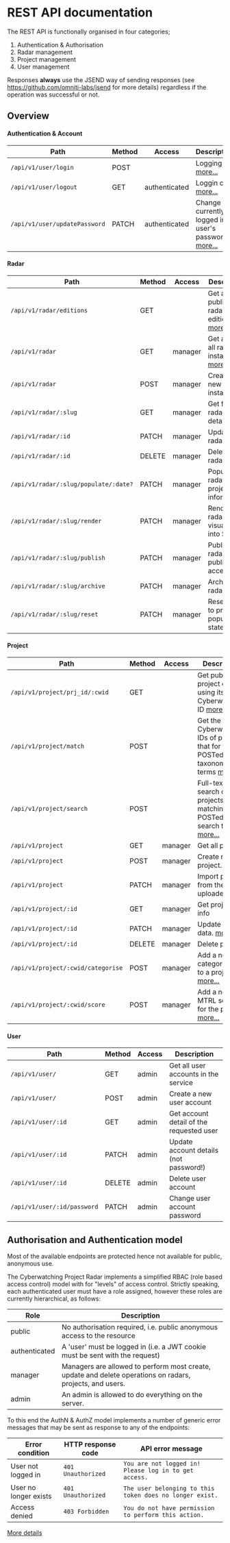 # REST API documentation

The REST API is functionally organised in four categories;

1. Authentication & Authorisation
1. Radar management
1. Project management
1. User management

Responses **always** use the JSEND way of sending responses (see https://github.com/omniti-labs/jsend for more details) regardless if the operation was successful or not.

## Overview

#### Authentication & Account

Path                          | Method | Access        | Description
------------------------------|--------|---------------|----------------------------------------
`/api/v1/user/login`          | POST   |               | Logging in. [more...](auth/auth_login.md)
`/api/v1/user/logout`         | GET    | authenticated | Loggin out. [more...](auth/auth_logout.md)
`/api/v1/user/updatePassword` | PATCH  | authenticated | Change the currently logged in user's password. [more...](auth/auth_password.md)

#### Radar 

Path                                  | Method | Access    | Description
--------------------------------------|--------|-----------|----------------------------------------
`/api/v1/radar/editions`              | GET    |           | Get a list of published radar editions [more...](radar/radar_editions.md)
`/api/v1/radar`                       | GET    | manager   | Get a list of all radar instances [more...](radar/radar_get_all.md)
`/api/v1/radar`                       | POST   | manager   | Create a new radar instance
`/api/v1/radar/:slug`                 | GET    | manager   | Get full radar details
`/api/v1/radar/:id`                   | PATCH  | manager   | Update radar 
`/api/v1/radar/:id`                   | DELETE | manager   | Delete a radar
`/api/v1/radar/:slug/populate/:date?` | PATCH  | manager   | Populate a radar with project information.
`/api/v1/radar/:slug/render`          | PATCH  | manager   | Render the radar visualisation into SVG
`/api/v1/radar/:slug/publish`         | PATCH  | manager   | Publish the radar for public access
`/api/v1/radar/:slug/archive`         | PATCH  | manager   | Archive the radar 
`/api/v1/radar/:slug/reset`           | PATCH  | manager   | Reset radar to pre-populated state

#### Project

Path                               | Method | Access    | Description
-----------------------------------|--------|-----------|----------------------------------------
`/api/v1/project/prj_id/:cwid`     | GET    |           | Get public project data using its Cyberwatching ID [more...](project/project_get_cwid.md)
`/api/v1/project/match`            | POST   |           | Get the Cyberwatching IDs of projects that for the POSTed taxonomy terms [more...](project/project_match.md)
`/api/v1/project/search`           | POST   |           | Full-text search of projects matching the POSTed search terms. [more...](project/project_search.md)
`/api/v1/project`                  | GET    | manager   | Get all projects 
`/api/v1/project`                  | POST   | manager   | Create new project. [more...](project/project_create.md)
`/api/v1/project`                  | PATCH  | manager   | Import projects from the uploaded file
`/api/v1/project/:id`              | GET    | manager   | Get project info
`/api/v1/project/:id`              | PATCH  | manager   | Update project data. [more...](project/project_update.md)
`/api/v1/project/:id`              | DELETE | manager   | Delete project
`/api/v1/project/:cwid/categorise` | POST   | manager   | Add a new categorisation to a project. [more...](project/project_categorise.md)
`/api/v1/project/:cwid/score`      | POST   | manager   | Add a new MTRL score for the project. [more...](project/project_score.md)

#### User

Path                          | Method | Access    | Description
------------------------------|--------|-----------|----------------------------------------
`/api/v1/user/`               | GET    | admin     | Get all user accounts in the service
`/api/v1/user/`               | POST   | admin     | Create a new user account
`/api/v1/user/:id`            | GET    | admin     | Get account detail of the requested user
`/api/v1/user/:id`            | PATCH  | admin     | Update account details (not password!)
`/api/v1/user/:id`            | DELETE | admin     | Delete user account
`/api/v1/user/:id/password`   | PATCH  | admin     | Change user account password

## Authorisation and Authentication model

Most of the available endpoints are protected hence not available for public, anonymous use.

The Cyberwatching Project Radar implements a simplified RBAC (role based access control) model with for "levels" of access control. Strictly speaking, each authenticated user must have a role assigned, however these roles are currently hierarchical, as follows:

Role          | Description
--------------|------------
public        | No authorisation required, i.e. public anonymous access to the resource
authenticated | A 'user' must be logged in (i.e. a JWT cookie must be sent with the request)
manager       | Managers are allowed to perform most create, update and delete operations on radars, projects, and users.
admin         | An admin is allowed to do everything on the server.

To this end the AuthN & AuthZ model implements a number of generic error messages that may be sent as response to any of the endpoints:

Error condition       | HTTP response code  | API error message 
----------------------|---------------------|------------------
User not logged in    | `401 Unauthorized`  | `You are not logged in! Please log in to get access.`
User no longer exists | `401 Unauthorized`  | `The user belonging to this token does no longer exist.`
Access denied         | `403 Forbidden`     | `You do not have permission to perform this action.`

[More details](auth/auth_generic_messages.md)
